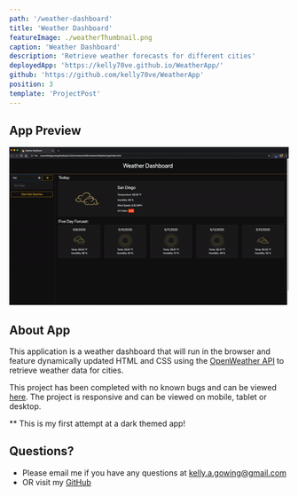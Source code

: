 ```yaml
---
path: '/weather-dashboard'
title: 'Weather Dashboard'
featureImage: ./weatherThumbnail.png
caption: 'Weather Dashboard'
description: 'Retrieve weather forecasts for different cities'
deployedApp: 'https://kelly70ve.github.io/WeatherApp/'
github: 'https://github.com/kelly70ve/WeatherApp'
position: 3
template: 'ProjectPost'
---
```


## App Preview

<img src="./weather.gif" class="gif"/>

## About App

This application is a weather dashboard that will run in the browser and feature dynamically updated HTML and CSS using the <a href="https://openweathermap.org/api" target="_blank" rel="noreferrer">OpenWeather API</a> to retrieve weather data for cities.

This project has been completed with no known bugs and can be viewed <a href="https://kelly70ve.github.io/WeatherApp/" target="_blank" rel="noreferrer">here</a>. The project is responsive and can be viewed on mobile, tablet or desktop.

\*\* This is my first attempt at a dark themed app!

## Questions?

- Please email me if you have any questions at kelly.a.gowing@gmail.com
- OR visit my <a href="https://github.com/kelly70ve" target="_blank" rel="noreferrer">GitHub</a>
